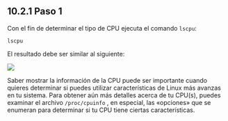 ## 10.2.1 Paso 1

Con el fin de determinar el tipo de CPU ejecuta el comando `lscpu`:

```
lscpu
```

El resultado debe ser similar al siguiente:

![](https://ndg-content-dev.s3.amazonaws.com/media/images/labs/10.3.1_1.png)

Saber mostrar la información de la CPU puede ser importante cuando quieres determinar si puedes utilizar características de Linux más avanzas en tu sistema. Para obtener aún más detalles acerca de tu CPU(s), puedes examinar el archivo `/proc/cpuinfo` , en especial, las «opciones» que se enumeran para determinar si tu CPU tiene ciertas características.
